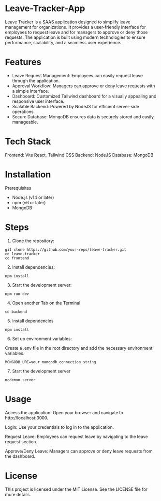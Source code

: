 # Leave-Tracker-App
Leave Tracker is a SAAS application designed to simplify leave management for organizations. It provides a user-friendly interface for employees to request leave and for managers to approve or deny those requests. The application is built using modern technologies to ensure performance, scalability, and a seamless user experience.

# Features

- Leave Request Management: Employees can easily request leave through the application.
- Approval Workflow: Managers can approve or deny leave requests with a simple interface.
- Dashboard: Customized Tailwind dashboard for a visually appealing and responsive user interface.
- Scalable Backend: Powered by NodeJS for efficient server-side operations.
- Secure Database: MongoDB ensures data is securely stored and easily manageable.

# Tech Stack

Frontend: Vite React, Tailwind CSS
Backend: NodeJS
Database: MongoDB

# Installation

Prerequisites

- Node.js (v14 or later)
- npm (v6 or later)
- MongoDB


# Steps

1. Clone the repository:
```
git clone https://github.com/your-repo/leave-tracker.git
cd leave-tracker
cd frontend
```

2. Install dependencies:
```
npm install
```

3. Start the development server:
```
npm run dev
```

4. Open another Tab on the Terminal
```
cd backend
```

5. Install dependencies
```
npm install
```

6. Set up environment variables:

Create a .env file in the root directory and add the necessary environment variables.
```
MONGODB_URI=your_mongodb_connection_string
```

7. Start the development server
```
nodemon server
```


# Usage

Access the application:
Open your browser and navigate to http://localhost:3000.

Login:
Use your credentials to log in to the application.

Request Leave:
Employees can request leave by navigating to the leave request section.

Approve/Deny Leave:
Managers can approve or deny leave requests from the dashboard.


# License
This project is licensed under the MIT License. See the LICENSE file for more details.
